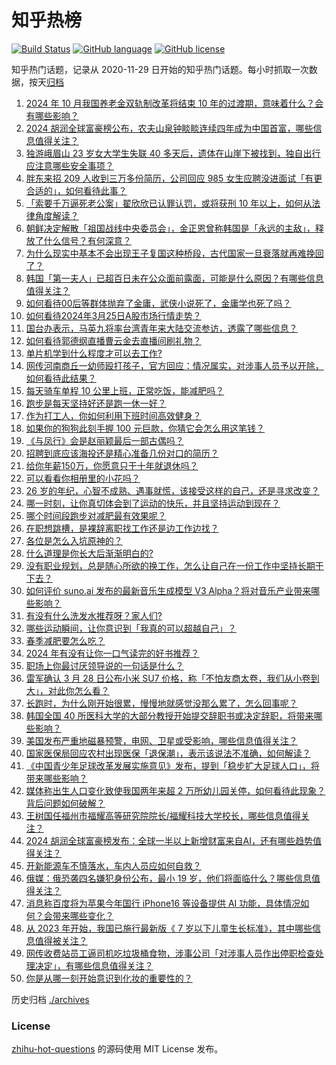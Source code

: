 # 知乎热榜
[![Build Status](https://github.com/ToWeLong/zhihu-hot-questions/workflows/CI/badge.svg)](https://github.com/ToWeLong/zhihu-hot-questions/actions)
[![GitHub language](https://img.shields.io/badge/language-golang-orange.svg)](https://golang.org/)
[![GitHub license](https://img.shields.io/github/license/ToWeLong/zhihu-hot-questions)](https://github.com/ToWeLong/zhihu-hot-questions/blob/main/LICENSE)

知乎热门话题，记录从 2020-11-29 日开始的知乎热门话题。每小时抓取一次数据，按天[归档](./archives)

<!-- BEGIN -->

1. [2024 年 10 月我国养老金双轨制改革将结束 10 年的过渡期，意味着什么？会有哪些影响？](https://www.zhihu.com/question/650009763)
1. [2024 胡润全球富豪榜公布，农夫山泉钟睒睒连续四年成为中国首富，哪些信息值得关注？](https://www.zhihu.com/question/650026708)
1. [独游峨眉山 23 岁女大学生失联 40 多天后，遗体在山崖下被找到，独自出行应注意哪些安全事项？](https://www.zhihu.com/question/650007403)
1. [胖东来招 209 人收到三万多份简历，公司回应 985 女生应聘没进面试「有更合适的」，如何看待此事？](https://www.zhihu.com/question/650027422)
1. [「索要千万逼死老公案」翟欣欣已认罪认罚，或将获刑 10 年以上，如何从法律角度解读？](https://www.zhihu.com/question/650085312)
1. [朝鲜决定解散「祖国战线中央委员会」，金正恩曾称韩国是「永远的主敌」，释放了什么信号？有何深意？](https://www.zhihu.com/question/650080766)
1. [为什么现实中基本不会出现王子复国这种桥段，古代国家一旦衰落就再难挽回了？](https://www.zhihu.com/question/649928174)
1. [韩国「第一夫人」已超百日未在公众面前露面，可能是什么原因？有哪些信息值得关注？](https://www.zhihu.com/question/650054515)
1. [如何看待00后等群体抛弃了金庸，武侠小说死了，金庸学也死了吗？](https://www.zhihu.com/question/649530914)
1. [如何看待2024年3月25日A股市场行情走势？](https://www.zhihu.com/question/648681372)
1. [国台办表示，马英九将率台湾青年来大陆交流参访，透露了哪些信息？](https://www.zhihu.com/question/650033628)
1. [如何看待郭德纲直播曹云金去直播间刷礼物？](https://www.zhihu.com/question/650008560)
1. [单片机学到什么程度才可以去工作?](https://www.zhihu.com/question/639955150)
1. [网传河南商丘一幼师殴打孩子，官方回应：情况属实，对涉事人员予以开除，如何看待此结果？](https://www.zhihu.com/question/650062276)
1. [每天骑车单程 10 公里上班，正常吃饭，能减肥吗？](https://www.zhihu.com/question/647590593)
1. [跑步是每天坚持好还是跑一休一好？](https://www.zhihu.com/question/649938333)
1. [作为打工人，你如何利用下班时间高效健身？](https://www.zhihu.com/question/648061307)
1. [如果你的狗狗此刻手握 100 元巨款，你猜它会怎么用这笔钱？](https://www.zhihu.com/question/648060093)
1. [《与凤行》会是赵丽颖最后一部古偶吗？](https://www.zhihu.com/question/647960137)
1. [招聘到底应该海投还是精心准备几份对口的简历？](https://www.zhihu.com/question/648670005)
1. [给你年薪150万，你愿意只干十年就退休吗？](https://www.zhihu.com/question/649825967)
1. [可以看看你相册里的小花吗？](https://www.zhihu.com/question/648604053)
1. [26 岁的年纪，心智不成熟、遇事就慌，该接受这样的自己，还是寻求改变？](https://www.zhihu.com/question/649790832)
1. [哪一时刻，让你真切体会到了运动的快乐，并且坚持运动到现在？](https://www.zhihu.com/question/647590430)
1. [哪个时间段跑步对减肥最有效果呢？](https://www.zhihu.com/question/649928042)
1. [在职想跳槽，是裸辞离职找工作还是边工作边找？](https://www.zhihu.com/question/649093015)
1. [各位是怎么入坑原神的？](https://www.zhihu.com/question/640728925)
1. [什么道理是你长大后渐渐明白的?](https://www.zhihu.com/question/644054578)
1. [没有职业规划，总是随心所欲的换工作，怎么让自己在一份工作中坚持长期干下去？](https://www.zhihu.com/question/649118761)
1. [如何评价 suno.ai 发布的最新音乐生成模型 V3 Alpha？将对音乐产业带来哪些影响？](https://www.zhihu.com/question/648126278)
1. [有没有什么洗发水推荐呀？家人们?](https://www.zhihu.com/question/647415961)
1. [哪些运动瞬间，让你意识到「我真的可以超越自己」？](https://www.zhihu.com/question/649218941)
1. [春季减肥要怎么吃？](https://www.zhihu.com/question/649089202)
1. [2024 年有没有让你一口气读完的好书推荐？](https://www.zhihu.com/question/649325744)
1. [职场上你最讨厌领导说的一句话是什么？](https://www.zhihu.com/question/649156445)
1. [雷军确认 3 月 28 日公布小米 SU7 价格，称「不怕友商太卷，我们从小卷到大」，对此你怎么看？](https://www.zhihu.com/question/649961422)
1. [长跑时，为什么刚开始很累，慢慢地就感觉没那么累了，怎么回事呢？](https://www.zhihu.com/question/648676955)
1. [韩国全国 40 所医科大学的大部分教授开始提交辞职书或决定辞职，将带来哪些影响？](https://www.zhihu.com/question/650049447)
1. [美国发布严重地磁暴预警，电网、卫星或受影响，哪些信息值得关注？](https://www.zhihu.com/question/650057114)
1. [国家医保局回应农村出现医保「退保潮」，表示该说法不准确，如何解读？](https://www.zhihu.com/question/650011379)
1. [《中国青少年足球改革发展实施意见》发布，提到「稳步扩大足球人口」，将带来哪些影响？](https://www.zhihu.com/question/650090771)
1. [媒体称出生人口变化致使我国两年来超 2 万所幼儿园关停，如何看待此现象？背后问题如何破解？](https://www.zhihu.com/question/649976337)
1. [王树国任福州市福耀高等研究院院长/福耀科技大学校长，哪些信息值得关注？](https://www.zhihu.com/question/650096123)
1. [2024 胡润全球富豪榜发布：全球一半以上新增财富来自AI，还有哪些趋势值得关注？](https://www.zhihu.com/question/650082177)
1. [开新能源车不慎落水，车内人员应如何自救？](https://www.zhihu.com/question/649171412)
1. [俄媒：俄恐袭四名嫌犯身份公布，最小 19 岁，他们将面临什么？哪些信息值得关注？](https://www.zhihu.com/question/650039342)
1. [消息称百度将为苹果今年国行 iPhone16 等设备提供 AI 功能，具体情况如何？会带来哪些变化？](https://www.zhihu.com/question/650038277)
1. [从 2023 年开始，我国已施行最新版《 7 岁以下儿童生长标准》，其中哪些信息值得被关注？](https://www.zhihu.com/question/650008186)
1. [网传收费站员工逼司机吃垃圾桶食物，涉事公司「对涉事人员作出停职检查处理决定」，有哪些信息值得关注？](https://www.zhihu.com/question/649903938)
1. [你是从哪一刻开始意识到化妆的重要性的？](https://www.zhihu.com/question/648423055)

<!-- END -->

历史归档 [./archives](./archives)


### License
[zhihu-hot-questions](https://github.com/towelong/zhihu-hot-questions) 的源码使用 MIT License 发布。